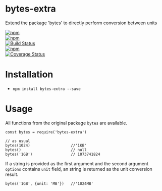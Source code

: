 # bytes-extra
Extend the package 'bytes' to directly  perform conversion between units  

[![npm](https://img.shields.io/npm/v/bytes-extra.svg)](https://www.npmjs.com/package/bytes-extra)  
[![npm](https://img.shields.io/npm/l/bytes-extra.svg)](https://github.com/momocow/bytes-extra)  
[![Build Status](https://travis-ci.org/momocow/bytes-extra.svg?branch=master)](https://travis-ci.org/momocow/bytes-extra)  
[![npm](https://img.shields.io/npm/dm/bytes-extra.svg)](https://www.npmjs.com/package/bytes-extra)  
[![Coverage Status](https://coveralls.io/repos/github/momocow/bytes-extra/badge.svg?branch=master)](https://coveralls.io/github/momocow/bytes-extra?branch=master)  

# Installation
- `npm install bytes-extra --save`

# Usage
All functions from the original package `bytes` are available.
```
const bytes = require('bytes-extra')

// as usual
bytes(1024)                  //'1KB'
bytes()                      // null
bytes('1GB')                 // 1073741824
```
If a string is provided as the first argument and the second argument `options` contains `unit` field, an string is returned as the unit conversion result.  
```
bytes('1GB', {unit: 'MB'})   //'1024MB'
```
